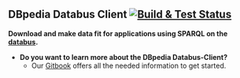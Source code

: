 ## DBpedia Databus Client [![Build & Test Status](https://github.com/dbpedia/databus-client/actions/workflows/maven.yml/badge.svg)](https://github.com/dbpedia/databus-client/actions/workflows/maven.yml)

**Download and make data fit for applications using SPARQL on the [databus](https://databus.dbpedia.org).**

* **Do you want to learn more about the DBpedia Databus-Client?**
  * Our [Gitbook](https://dbpedia.gitbook.io/databus/v/download-client/) offers all the needed information to get started.
